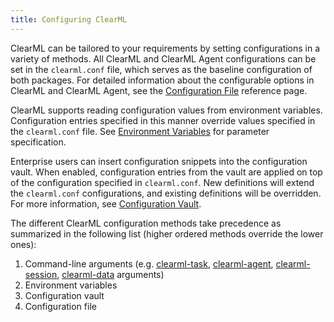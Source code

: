 ```yaml
---
title: Configuring ClearML
---
```


ClearML can be tailored to your requirements by setting configurations in a variety of methods. All ClearML and ClearML 
Agent configurations can be set in the `clearml.conf` file, which serves as the baseline configuration of both packages. 
For detailed information about the configurable options in ClearML and ClearML Agent, see the 
[Configuration File](clearml_conf.md) reference page. 

ClearML supports reading configuration values from environment variables. Configuration entries specified
in this manner override values specified in the `clearml.conf` file. See [Environment Variables](env_vars.md) for parameter
specification.

Enterprise users can insert configuration snippets into the configuration vault. When enabled, configuration entries 
from the vault are applied on top of the configuration specified in `clearml.conf`. New definitions will extend the
`clearml.conf` configurations, and existing definitions will be overridden. For more information, see [Configuration Vault](../webapp/settings/webapp_settings_profile.md#configuration-vault).

The different ClearML configuration methods take precedence as summarized in the following list (higher ordered methods 
override the lower ones):
1. Command-line arguments (e.g. [clearml-task](../apps/clearml_task.md#command-line-options), [clearml-agent](../clearml_agent/clearml_agent_ref.md), 
   [clearml-session](../apps/clearml_session.md#command-line-options), [clearml-data](../clearml_data/clearml_data_cli.md) 
   arguments) 
1. Environment variables
1. Configuration vault
1. Configuration file

